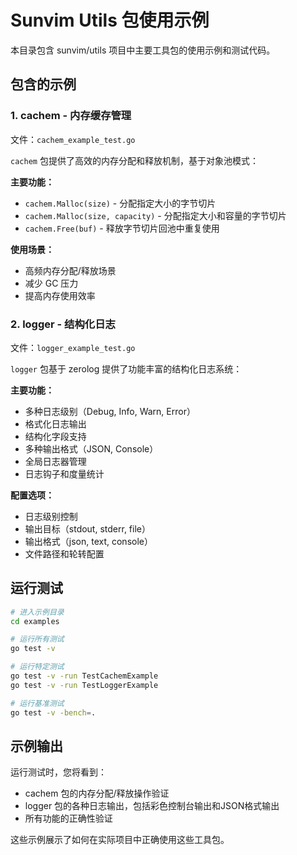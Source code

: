 # Sunvim Utils 包使用示例

本目录包含 sunvim/utils 项目中主要工具包的使用示例和测试代码。

## 包含的示例

### 1. cachem - 内存缓存管理
文件：`cachem_example_test.go`

`cachem` 包提供了高效的内存分配和释放机制，基于对象池模式：

**主要功能：**
- `cachem.Malloc(size)` - 分配指定大小的字节切片
- `cachem.Malloc(size, capacity)` - 分配指定大小和容量的字节切片  
- `cachem.Free(buf)` - 释放字节切片回池中重复使用

**使用场景：**
- 高频内存分配/释放场景
- 减少 GC 压力
- 提高内存使用效率

### 2. logger - 结构化日志
文件：`logger_example_test.go`

`logger` 包基于 zerolog 提供了功能丰富的结构化日志系统：

**主要功能：**
- 多种日志级别（Debug, Info, Warn, Error）
- 格式化日志输出
- 结构化字段支持
- 多种输出格式（JSON, Console）
- 全局日志器管理
- 日志钩子和度量统计

**配置选项：**
- 日志级别控制
- 输出目标（stdout, stderr, file）
- 输出格式（json, text, console）
- 文件路径和轮转配置

## 运行测试

```bash
# 进入示例目录
cd examples

# 运行所有测试
go test -v

# 运行特定测试
go test -v -run TestCachemExample
go test -v -run TestLoggerExample

# 运行基准测试
go test -v -bench=.
```

## 示例输出

运行测试时，您将看到：
- cachem 包的内存分配/释放操作验证
- logger 包的各种日志输出，包括彩色控制台输出和JSON格式输出
- 所有功能的正确性验证

这些示例展示了如何在实际项目中正确使用这些工具包。